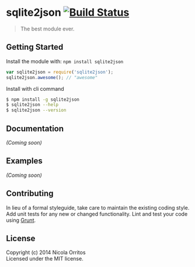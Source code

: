 # sqlite2json [![Build Status](https://secure.travis-ci.org/NicolaOrritos/sqlite2json.png?branch=master)](http://travis-ci.org/NicolaOrritos/sqlite2json)

> The best module ever.


## Getting Started

Install the module with: `npm install sqlite2json`

```js
var sqlite2json = require('sqlite2json');
sqlite2json.awesome(); // "awesome"
```

Install with cli command

```sh
$ npm install -g sqlite2json
$ sqlite2json --help
$ sqlite2json --version
```




## Documentation

_(Coming soon)_


## Examples

_(Coming soon)_


## Contributing

In lieu of a formal styleguide, take care to maintain the existing coding style. Add unit tests for any new or changed functionality. Lint and test your code using [Grunt](http://gruntjs.com).


## License

Copyright (c) 2014 Nicola Orritos  
Licensed under the MIT license.
